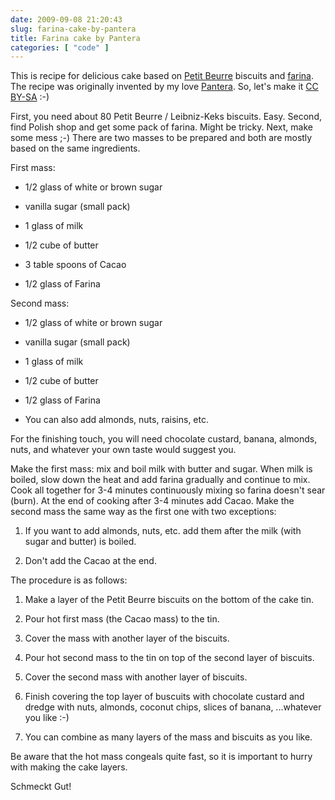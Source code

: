 ```yaml
---
date: 2009-09-08 21:20:43
slug: farina-cake-by-pantera
title: Farina cake by Pantera
categories: [ "code" ]
---
```


This is recipe for delicious cake based on [Petit Beurre](http://en.wikipedia.org/wiki/Leibniz-Keks) biscuits and [farina](http://en.wikipedia.org/wiki/Farina_(food)). The recipe was originally invented by my love [Pantera](http://www.flickr.com/photos/mloskot/tags/pantera). So, let's make it [CC BY-SA](http://creativecommons.org/licenses/by-sa/3.0/) :-)





First, you need about 80 Petit Beurre / Leibniz-Keks biscuits. Easy. Second, find Polish shop and get some pack of farina. Might be tricky. Next, make some mess ;-) There are two masses to be prepared and both are mostly based on the same ingredients.





First mass:






  * 1/2 glass of white or brown sugar


  * vanilla sugar (small pack)


  * 1 glass of milk


  * 1/2 cube of butter


  * 3 table spoons of Cacao


  * 1/2 glass of Farina





Second mass:






  * 1/2 glass of white or brown sugar


  * vanilla sugar (small pack)


  * 1 glass of milk


  * 1/2 cube of butter


  * 1/2 glass of Farina


  * You can also add almonds, nuts, raisins, etc.





For the finishing touch, you will need chocolate custard, banana, almonds, nuts, and whatever your own taste would suggest you.





Make the first mass: mix and boil milk with butter and sugar. When milk is boiled, slow down the heat and add farina gradually and continue to mix. Cook all together for 3-4 minutes continuously mixing so farina doesn't sear (burn). At the end of cooking after 3-4 minutes add Cacao. Make the second mass the same way as the first one with two exceptions:






  1. If you want to add almonds, nuts, etc. add them after the milk (with sugar and butter) is boiled.


  2. Don't add the Cacao at the end.





The procedure is as follows:






  1. Make a layer of the Petit Beurre biscuits on the bottom of the cake tin.


  2. Pour hot first mass (the Cacao mass) to the tin.


  3. Cover the mass with another layer of the biscuits.


  4. Pour hot second mass to the tin on top of the second layer of biscuits.


  5. Cover the second mass with another layer of biscuits.


  6. Finish covering the top layer of buscuits with chocolate custard and dredge with nuts, almonds, coconut chips, slices of banana, ...whatever you like :-)


  7. You can combine as many layers of the mass and biscuits as you like.





Be aware that the hot mass congeals quite fast, so it is important to hurry with making the cake layers.





Schmeckt Gut!
